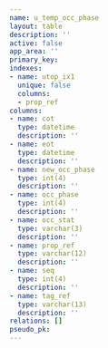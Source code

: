 ```yaml
---
name: u_temp_occ_phase
layout: table
description: ''
active: false
app_area: ''
primary_key: 
indexes:
- name: utop_ix1
  unique: false
  columns:
  - prop_ref
columns:
- name: cot
  type: datetime
  description: ''
- name: eot
  type: datetime
  description: ''
- name: new_occ_phase
  type: int(4)
  description: ''
- name: occ_phase
  type: int(4)
  description: ''
- name: occ_stat
  type: varchar(3)
  description: ''
- name: prop_ref
  type: varchar(12)
  description: ''
- name: seq
  type: int(4)
  description: ''
- name: tag_ref
  type: varchar(13)
  description: ''
relations: []
pseudo_pk: 
---
```


